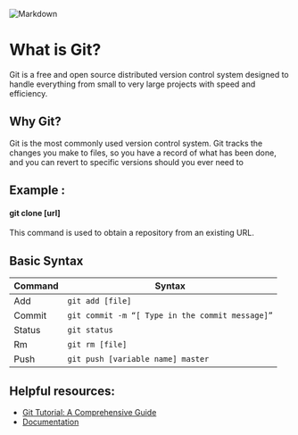 ![Markdown](https://git-scm.com/images/logos/downloads/Git-Icon-1788C.png)

# What is Git?
Git is a free and open source distributed version control system designed to handle everything from small to very large projects with speed and efficiency.


## Why Git?
Git is the most commonly used version control system. Git tracks the changes you make to files, so you have a record of what has been done, and you can revert to specific versions should you ever need to

## Example :
#### git clone [url]
This command is used to obtain a repository from an existing URL.

## Basic Syntax

| Command | Syntax |
| ----------- | ----------- |
| Add | `git add [file] ` |
| Commit	| `git commit -m “[ Type in the commit message]”` |
| Status | `git status ` |
| Rm| `git rm [file]` |
| Push|`git push [variable name] master  `|


## Helpful resources:
- [Git Tutorial: A Comprehensive Guide](https://blog.udemy.com/git-tutorial-a-comprehensive-guide/)
- [Documentation](https://git-scm.com/docs)

